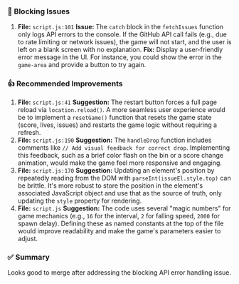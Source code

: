 ### 🛑 Blocking Issues
1.  **File:** `script.js:101`
    **Issue:** The `catch` block in the `fetchIssues` function only logs API errors to the console. If the GitHub API call fails (e.g., due to rate limiting or network issues), the game will not start, and the user is left on a blank screen with no explanation.
    **Fix:** Display a user-friendly error message in the UI. For instance, you could show the error in the `game-area` and provide a button to try again.

### 👍 Recommended Improvements
1.  **File:** `script.js:41`
    **Suggestion:** The restart button forces a full page reload via `location.reload()`. A more seamless user experience would be to implement a `resetGame()` function that resets the game state (score, lives, issues) and restarts the game logic without requiring a refresh.
2.  **File:** `script.js:190`
    **Suggestion:** The `handleDrop` function includes comments like `// Add visual feedback for correct drop`. Implementing this feedback, such as a brief color flash on the bin or a score change animation, would make the game feel more responsive and engaging.
3.  **File:** `script.js:170`
    **Suggestion:** Updating an element's position by repeatedly reading from the DOM with `parseInt(issueEl.style.top)` can be brittle. It's more robust to store the position in the element's associated JavaScript object and use that as the source of truth, only updating the `style` property for rendering.
4.  **File:** `script.js`
    **Suggestion:** The code uses several "magic numbers" for game mechanics (e.g., `16` for the interval, `2` for falling speed, `2000` for spawn delay). Defining these as named constants at the top of the file would improve readability and make the game's parameters easier to adjust.

### ✅ Summary
Looks good to merge after addressing the blocking API error handling issue.
